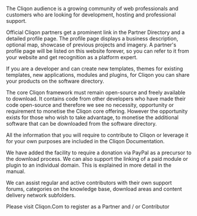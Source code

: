 The Cliqon audience is a growing community of web professionals and customers who are looking for development, hosting and professional support.

Official Cliqon partners get a prominent link in the Partner Directory and a detailed profile page. The profile page displays a business description, optional map, showcase of previous projects and imagery. A partner's profile page will be listed on this website forever, so you can refer to it from your website and get recognition as a platform expert.

If you are a developer and can create new templates, themes for existing templates, new applications, modules and plugins, for Cliqon you can share your products on the software directory.

The core Cliqon framework must remain open-source and freely available to download. It contains code from other developers who have made their code open-source and therefore we see no necessity, opportunity or requirement to monetise the Cliqon core offering. However the opportunity exists for those who wish to take advantage, to monetise the additional software that can be downloaded from the software directory.

All the information that you will require to contribute to Cliqon or leverage it for your own purposes are included in the Cliqon Documentation.

We have added the facility to require a donation via PayPal as a precursor to the download process. We can also support the linking of a paid module or plugin to an individual domain. This is explained in more detail in the manual.

We can assist regular and active contributors with their own support forums, categories on the knowledge base, download areas and content delivery network subfolders.

Please visit Cliqon.Com to register as a Partner and / or Contributor
